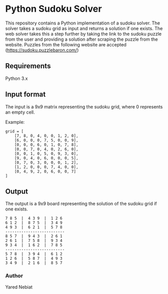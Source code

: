 # Python Sudoku Solver
This repository contains a Python implementation of a sudoku solver. The solver takes a sudoku grid as input and returns a solution if one exists. The web solver takes this a step further by taking the link to the sudoku puzzle from the user and providing a solution after scraping the puzzle from the website. Puzzles from the following website are accepted (https://sudoku.puzzlebaron.com/)

## Requirements
Python 3.x

## Input format
The input is a 9x9 matrix representing the sudoku grid, where 0 represents an empty cell.

Example:
```
grid = [
    [7, 8, 0, 4, 0, 0, 1, 2, 0],
    [6, 0, 0, 0, 7, 5, 0, 0, 9],
    [0, 0, 0, 6, 0, 1, 0, 7, 8],
    [0, 0, 7, 0, 4, 0, 2, 6, 0],
    [0, 0, 1, 0, 5, 0, 9, 3, 0],
    [9, 0, 4, 0, 6, 0, 0, 0, 5],
    [0, 7, 0, 3, 0, 0, 0, 1, 2],
    [1, 2, 0, 0, 0, 7, 4, 0, 0],
    [0, 4, 9, 2, 0, 6, 0, 0, 7]
]
```
## Output
The output is a 9x9 board representing the solution of the sudoku grid if one exists.

```
7 8 5  |  4 3 9  |  1 2 6
6 1 2  |  8 7 5  |  3 4 9
4 9 3  |  6 2 1  |  5 7 8
--------------------------
8 5 7  |  9 4 3  |  2 6 1
2 6 1  |  7 5 8  |  9 3 4
9 3 4  |  1 6 2  |  7 8 5
--------------------------
5 7 8  |  3 9 4  |  6 1 2
1 2 6  |  5 8 7  |  4 9 3
3 4 9  |  2 1 6  |  8 5 7
```

### Author

Yared Nebiat
